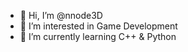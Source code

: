 - 👋 Hi, I’m @nnode3D
- 👀 I’m interested in Game Development
- 🌱 I’m currently learning C++ & Python
<!---- 💞️ I’m looking to collaborate on ...
//- 📫 How to reach me ...--->

<!---
nnode3D/nnode3D is a ✨ special ✨ repository because its `README.md` (this file) appears on your GitHub profile.
You can click the Preview link to take a look at your changes.
--->
